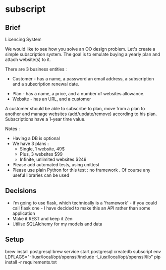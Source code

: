# subscript

## Brief

Licencing System

We would like to see how you solve an OO design problem. Let's create a simple subscription system. 
The goal is to emulate buying a yearly plan and attach website(s) to it.

There are 3 business entities : 

* Customer - has a name, a password an email address, a subscription and a subscription renewal date. 
- Plan - has a name, a price, and a number of websites allowance. 
- Website - has an URL, and a customer


A customer should be able to subscribe to plan, move from a plan to another and manage websites (add/update/remove) according to his plan.
Subscriptions have a 1-year time value.


Notes : 
- Having a DB is optional
- We have 3 plans :
    - Single, 1 website, 49$
    - Plus, 3 websites $99
    - Infinite, unlimited websites $249
- Please add automated tests, using unittest
- Please use plain Python for this test : no framework . Of course any useful libraries can be used


## Decisions

* I'm going to use flask, which technically is a 'framework' - if you could call flask one - I have decided to make this an API rather than some application
* Make it REST and keep it Zen
* Utilise SQLAlchemy for my models and data

## Setup

brew install postgresql
brew service start postgresql 
createdb subscript
env LDFLAGS="-I/usr/local/opt/openssl/include -L/usr/local/opt/openssl/lib" pip install -r requirements.txt